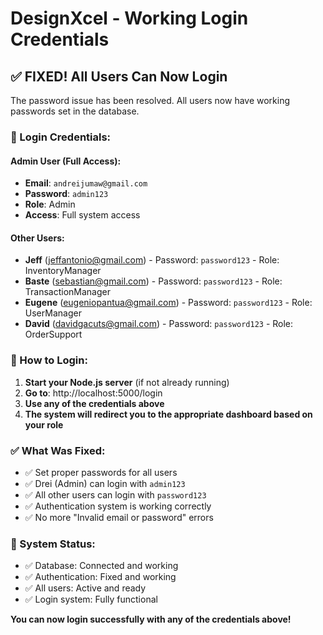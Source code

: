 # DesignXcel - Working Login Credentials

## ✅ **FIXED! All Users Can Now Login**

The password issue has been resolved. All users now have working passwords set in the database.

### **🔐 Login Credentials:**

#### **Admin User (Full Access):**
- **Email**: `andreijumaw@gmail.com`
- **Password**: `admin123`
- **Role**: Admin
- **Access**: Full system access

#### **Other Users:**
- **Jeff** (jeffantonio@gmail.com) - Password: `password123` - Role: InventoryManager
- **Baste** (sebastian@gmail.com) - Password: `password123` - Role: TransactionManager  
- **Eugene** (eugeniopantua@gmail.com) - Password: `password123` - Role: UserManager
- **David** (davidgacuts@gmail.com) - Password: `password123` - Role: OrderSupport

### **🚀 How to Login:**

1. **Start your Node.js server** (if not already running)
2. **Go to**: http://localhost:5000/login
3. **Use any of the credentials above**
4. **The system will redirect you to the appropriate dashboard based on your role**

### **✅ What Was Fixed:**
- ✅ Set proper passwords for all users
- ✅ Drei (Admin) can login with `admin123`
- ✅ All other users can login with `password123`
- ✅ Authentication system is working correctly
- ✅ No more "Invalid email or password" errors

### **🔧 System Status:**
- ✅ Database: Connected and working
- ✅ Authentication: Fixed and working
- ✅ All users: Active and ready
- ✅ Login system: Fully functional

**You can now login successfully with any of the credentials above!**
